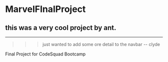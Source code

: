 # MarvelFInalProject

## this was a very cool project by ant.

-----
>>> just wanted to add some ore detail to the navbar -- clyde

Final Project for CodeSquad Bootcamp
